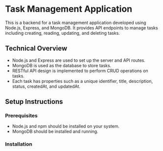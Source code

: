 # Task Management Application

This is a backend for a task management application developed using Node.js, Express, and MongoDB. It provides API endpoints to manage tasks including creating, reading, updating, and deleting tasks.

## Technical Overview

- Node.js and Express are used to set up the server and API routes.
- MongoDB is used as the database to store tasks.
- RESTful API design is implemented to perform CRUD operations on tasks.
- Each task has properties such as a unique identifier, title, description, status, createdAt, and updatedAt.

## Setup Instructions

### Prerequisites

- Node.js and npm should be installed on your system.
- MongoDB should be installed and running.

### Installation

